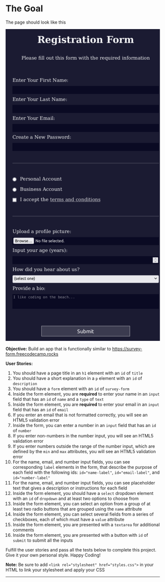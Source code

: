 
# The Goal

The page should look like this

![screenshot](registration-form-goal.png)

<div><section id="description">
<p><strong>Objective:</strong> Build an app that is functionally similar to <a href="https://survey-form.freecodecamp.rocks" target="_blank" rel="noopener noreferrer nofollow">https://survey-form.freecodecamp.rocks</a></p>
<p><strong>User Stories:</strong></p>
<ol>
<li>You should have a page title in an <code>h1</code> element with an <code>id</code> of <code>title</code></li>
<li>You should have a short explanation in a <code>p</code> element with an <code>id</code> of <code>description</code></li>
<li>You should have a <code>form</code> element with an <code>id</code> of <code>survey-form</code></li>
<li>Inside the form element, you are <strong>required</strong> to enter your name in an <code>input</code> field that has an <code>id</code> of <code>name</code> and a <code>type</code> of <code>text</code></li>
<li>Inside the form element, you are <strong>required</strong> to enter your email in an <code>input</code> field that has an <code>id</code> of <code>email</code></li>
<li>If you enter an email that is not formatted correctly, you will see an HTML5 validation error</li>
<li>Inside the form, you can enter a number in an <code>input</code> field that has an <code>id</code> of <code>number</code></li>
<li>If you enter non-numbers in the number input, you will see an HTML5 validation error</li>
<li>If you enter numbers outside the range of the number input, which are defined by the <code>min</code> and <code>max</code> attributes, you will see an HTML5 validation error</li>
<li>For the name, email, and number input fields, you can see corresponding <code>label</code> elements in the form, that describe the purpose of each field with the following ids: <code>id="name-label"</code>, <code>id="email-label"</code>, and <code>id="number-label"</code></li>
<li>For the name, email, and number input fields, you can see placeholder text that gives a description or instructions for each field</li>
<li>Inside the form element, you should have a <code>select</code> dropdown element with an <code>id</code> of <code>dropdown</code> and at least two options to choose from</li>
<li>Inside the form element, you can select an option from a group of at least two radio buttons that are grouped using the <code>name</code> attribute</li>
<li>Inside the form element, you can select several fields from a series of checkboxes, each of which must have a <code>value</code> attribute</li>
<li>Inside the form element, you are presented with a <code>textarea</code> for additional comments</li>
<li>Inside the form element, you are presented with a button with <code>id</code> of <code>submit</code> to submit all the inputs</li>
</ol>
<p>Fulfill the user stories and pass all the tests below to complete this project. Give it your own personal style. Happy Coding!</p>
<p><strong>Note:</strong> Be sure to add <code>&lt;link rel="stylesheet" href="styles.css"&gt;</code> in your HTML to link your stylesheet and apply your CSS</p>
</section></div><hr>